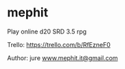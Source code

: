 # mephit
Play online d20 SRD 3.5 rpg

Trello: https://trello.com/b/RfEzneF0

Author: jure <www.mephit.it@gmail.com>

